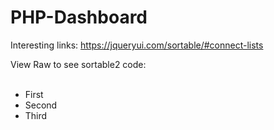 # PHP-Dashboard

Interesting links:
https://jqueryui.com/sortable/#connect-lists

View Raw to see sortable2 code:

<ul id="sortable2" class="connectedSortable">
    <br>
    <li class="ui-state-default">First <a title='delete' class="itemDelete text-right"><i class="fa fa-minus-circle" aria-hidden="true"></i></a></li>
    <li class="ui-state-default">Second <a title='delete' class="itemDelete"><i class="fa fa-minus-circle" aria-hidden="true"></i></a></li>
    <li class="ui-state-default">Third <a title='delete' class="itemDelete"><i class="fa fa-minus-circle" aria-hidden="true"></i></a></li>
</ul>
